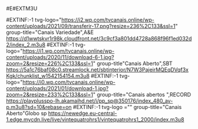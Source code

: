 #E#EXTM3U 

#EXTINF:-1 tvg-logo="https://i2.wp.com/tvcanais.online/wp-content/uploads/2021/09/transferir-17.png?resize=236%2C133&ssl=1" group-title="Canais Variedade",A&E
https://d1wwtskvr1r98k.cloudfront.net/3c9cf3a801dd4728a868f96f1ed032d2/index_2.m3u8
 #EXTINF:-1 tvg-logo="https://i1.wp.com/tvcanais.online/wp-content/uploads/2020/11/download-6-1.jpg?zoom=2&resize=226%2C133&ssl=1" group-title"Canais Aberto",SBT
https://5a1c76baf08c0.streamlock.net/sbtinterior/N7W3PajeirMQEqDVqf3xKgk/chunklist_w1542154154.m3u8
 #EXTINF:-1 tvg-logo="https://i0.wp.com/tvcanais.online/wp-content/uploads/2021/01/download-1.jpg?zoom=2&resize=233%2C133&ssl=1" group-title="Canais abertos ",RECORD
https://playplusspo-lh.akamaihd.net/i/pp_sp@350176/index_480_av-p.m3u8?sd=10&rebase=on
 #EXTINF:-1 tvg-logo ="" group-title="Canais Aberto"Globo sp
https://newedge.eu-central-1.edge.mycdn.live/live/vintequatrohrs1/vintequatrohrs1_2000/index.m3u8
